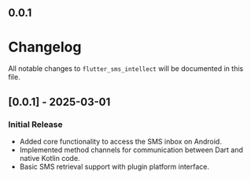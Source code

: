 ## 0.0.1

# Changelog

All notable changes to `flutter_sms_intellect` will be documented in this file.

## [0.0.1] - 2025-03-01

### Initial Release

- Added core functionality to access the SMS inbox on Android.
- Implemented method channels for communication between Dart and native Kotlin code.
- Basic SMS retrieval support with plugin platform interface.
